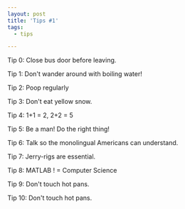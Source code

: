 ```yaml
---
layout: post
title: 'Tips #1'
tags:
  - tips

---
```


Tip 0: Close bus door before leaving.

Tip 1: Don't wander around with boiling water!

Tip 2: Poop regularly

Tip 3: Don't eat yellow snow.

Tip 4: 1+1 = 2, 2+2 = 5

Tip 5: Be a man!  Do the right thing!

Tip 6: Talk so the monolingual Americans can understand.

Tip 7: Jerry-rigs are essential.

Tip 8: MATLAB ! = Computer Science

Tip 9: Don't touch hot pans.

Tip 10: Don't touch hot pans.
